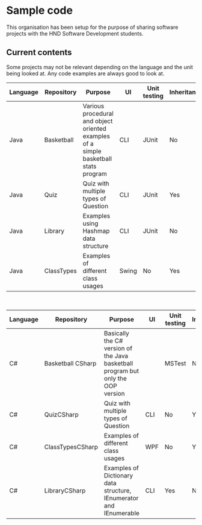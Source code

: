 # Sample code

This organisation has been setup for the purpose of sharing software projects with the HND Software Development students.

## Current contents

Some projects may not be relevant depending on the language and the unit being looked at. Any code examples are always good to look at.

| Language | Repository | Purpose | UI | Unit testing | Inheritance | Interfaces |
|---|---|---|---|---|---|---|
| Java | Basketball | Various procedural and object oriented examples of a simple basketball stats program | CLI | JUnit | No | Yes |
| Java | Quiz | Quiz with multiple types of Question | CLI | JUnit | Yes | No |
| Java | Library | Examples using Hashmap data structure | CLI | JUnit | No | No |
| Java | ClassTypes | Examples of different class usages | Swing | No | Yes | Yes |

<br>

| Language | Repository | Purpose | UI | Unit testing | Inheritance | Interfaces |
|---|---|---|---|---|---|---|
| C# | Basketball CSharp | Basically the C# version of the Java basketball program but only the OOP version | | MSTest | No | Yes |
| C# | QuizCSharp | Quiz with multiple types of Question | CLI | No | Yes | No |
| C# | ClassTypesCSharp | Examples of different class usages | WPF | No | Yes | Yes |
| C# | LibraryCSharp | Examples of Dictionary data structure, IEnumerator and IEnumerable | CLI | Yes | No | Yes |
